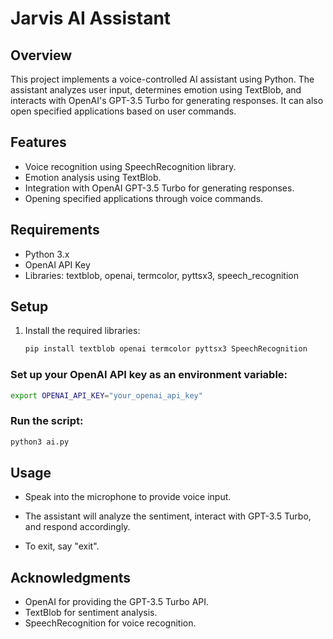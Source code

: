 # Jarvis AI Assistant


## Overview

This project implements a voice-controlled AI assistant using Python. The assistant analyzes user input, determines emotion using TextBlob, and interacts with OpenAI's GPT-3.5 Turbo for generating responses. It can also open specified applications based on user commands.

## Features

- Voice recognition using SpeechRecognition library.
- Emotion analysis using TextBlob.
- Integration with OpenAI GPT-3.5 Turbo for generating responses.
- Opening specified applications through voice commands.

## Requirements

- Python 3.x
- OpenAI API Key 
- Libraries: textblob, openai, termcolor, pyttsx3, speech_recognition

## Setup

1. Install the required libraries:

   ```bash
   pip install textblob openai termcolor pyttsx3 SpeechRecognition

### Set up your OpenAI API key as an environment variable:

```bash
export OPENAI_API_KEY="your_openai_api_key"
```

### Run the script:

```bash
python3 ai.py
```
## Usage

- Speak into the microphone to provide    voice input.
  
- The assistant will analyze the          sentiment, interact with GPT-3.5        Turbo, and respond accordingly.

- To exit, say "exit".

## Acknowledgments

- OpenAI for providing the GPT-3.5        Turbo API.
- TextBlob for sentiment analysis.
- SpeechRecognition for voice             recognition.
